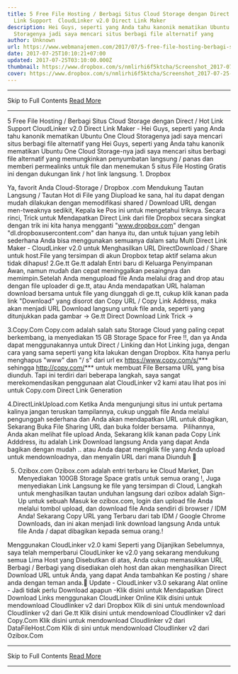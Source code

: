 ```yaml
---
title: 5 Free File Hosting / Berbagi Situs Cloud Storage dengan Direct / Hot
  Link Support  CloudLinker v2.0 Direct Link Maker
description: Hei Guys, seperti yang Anda tahu kanonik mematikan Ubuntu One Cloud
  Storagenya jadi saya mencari situs berbagi file alternatif yang
author: Unknown
url: https://www.webmanajemen.com/2017/07/5-free-file-hosting-berbagi-situs-cloud.html
date: 2017-07-25T10:10:21+07:00
updated: 2017-07-25T03:10:00.000Z
thumbnail: https://www.dropbox.com/s/nmlirhi6f5ktcha/Screenshot_2017-07-25-10-07-04-237_com.android.chrome.png?dl=1
cover: https://www.dropbox.com/s/nmlirhi6f5ktcha/Screenshot_2017-07-25-10-07-04-237_com.android.chrome.png?dl=1
---
```


<hr/> Skip to Full Contents <a href="https://www.webmanajemen.com/2017/07/5-free-file-hosting-berbagi-situs-cloud.html" rel="follow" class="button" id="read-more">Read More</a> <hr/> 5 Free File Hosting / Berbagi Situs Cloud Storage dengan Direct / Hot Link Support  CloudLinker v2.0 Direct Link Maker - Hei Guys, seperti yang Anda tahu kanonik mematikan Ubuntu One Cloud Storagenya jadi saya mencari situs berbagi file alternatif yang Hei Guys, seperti yang Anda tahu kanonik mematikan Ubuntu One Cloud Storage-nya jadi saya mencari situs berbagi file alternatif yang memungkinkan penyumbatan langsung / panas dan memberi permealinks untuk file dan menemukan 5 situs File Hosting Gratis ini dengan dukungan link / hot link langsung.
1. Dropbox

Ya, favorit Anda Cloud-Storage / Dropbox .com Mendukung Tautan Langsung / Tautan Hot di File yang Diupload ke sana, hal itu dapat dengan mudah dilakukan dengan memodifikasi shared / Download URL dengan men-tweaknya sedikit, Kepala ke Pos ini untuk mengetahui triknya. Secara rinci, Trick untuk Mendapatkan Direct Link dari file Dropbox secara singkat dengan trik ini kita hanya mengganti "www.dropbox.com" dengan "dl.dropboxusercontent.com" dan hanya itu, dan untuk tujuan yang lebih sederhana Anda bisa menggunakan semuanya dalam satu Multi Direct Link Maker - CloudLinker v2.0 untuk Menghasilkan URL DirectDownload / Share untuk host.File yang tersimpan di akun Dropbox tetap aktif selama akun tidak dihapus!
2.Ge.tt
Ge.tt adalah Entri baru di Keluarga Penyimpanan Awan, namun mudah dan cepat meninggalkan pesaingnya dan memimpin.Setelah Anda mengupload file Anda melalui drag and drop atau dengan file uploader di ge.tt, atau Anda mendapatkan URL halaman download bersama untuk file yang diunggah di ge.tt, cukup klik kanan pada link "Download" yang disorot dan Copy URL / Copy Link Address, maka akan menjadi URL Download langsung untuk file anda, seperti yang ditunjukkan pada gambar -> Ge.tt Direct Download Link Trick ->


3.Copy.Com
Copy.com adalah salah satu Storage Cloud yang paling cepat berkembang, ia menyediakan 15 GB Storage Space for Free !!, dan ya Anda dapat menggunakannya untuk Direct / Linking dan Hot Linking juga, dengan cara yang sama seperti yang kita lakukan dengan Dropbox. Kita hanya perlu menghapus "www" dan "/ s" dari url ex https://www.copy.com/s/*** sehingga http://copy.com/*** untuk membuat File Bersama URL yang bisa diunduh. Tapi ini terdiri dari beberapa langkah, saya sangat merekomendasikan penggunaan alat CloudLinker v2 kami atau lihat pos ini untuk Copy.com Direct Link Generation

4.DirectLinkUpload.com
Ketika Anda mengunjungi situs ini untuk pertama kalinya jangan teruskan tampilannya, cukup unggah file Anda melalui pengunggah sederhana dan Anda akan mendapatkan URL untuk dibagikan, Sekarang Buka File Sharing URL dan buka folder bersama.   Pilihannya, Anda akan melihat file upload Anda, Sekarang klik kanan pada Copy Link Adddress, itu adalah Link Download langsung Anda yang dapat Anda bagikan dengan mudah .. atau Anda dapat mengklik file yang Anda upload untuk mendownloadnya, dan menyalin URL dari mana Diunduh 🙂

5. Ozibox.com
Ozibox.com adalah entri terbaru ke Cloud Market, Dan Menyediakan 100GB Storage Space gratis untuk semua orang !, Juga menyediakan Link Langsung ke file yang tersimpan di Cloud, Langkah untuk menghasilkan tautan unduhan langsung dari ozibox adalah Sign-Up untuk sebuah Masuk ke ozibox.com, login dan upload file Anda melalui tombol upload, dan download file Anda sendiri di browser / IDM Anda! Sekarang Copy URL yang Terbaru dari tab IDM / Google Chrome Downloads, dan ini akan menjadi link download langsung Anda untuk file Anda / dapat dibagikan kepada semua orang.!

Menggunakan CloudLinker v2.0 kami
Seperti yang Dijanjikan Sebelumnya, saya telah memperbarui CloudLinker ke v2.0 yang sekarang mendukung semua Lima Host yang Disebutkan di atas, Anda cukup memasukkan URL Berbagi / Berbagi yang disediakan oleh host dan akan menghasilkan Direct Download URL untuk Anda, yang dapat Anda tambahkan Ke posting / share anda dengan teman anda.🙂
Update - CloudLinker v3.0 sekarang Alat online - Jadi tidak perlu Download apapun -Klik disini untuk Mendapatkan Direct Download Links menggunakan CloudLinker Online
Klik disini untuk mendownload Cloudlinker v2 dari Dropbox
Klik di sini untuk mendownload Cloudlinker v2 dari Ge.tt
Klik disini untuk mendownload Cloudlinker v2 dari Copy.Com
Klik disini untuk mendownload Cloudlinker v2 dari DataFileHost.Com
Klik di sini untuk mendownload Cloudlinker v2 dari Ozibox.Com <hr/> Skip to Full Contents <a href="https://www.webmanajemen.com/2017/07/5-free-file-hosting-berbagi-situs-cloud.html" rel="follow" class="button" id="read-more">Read More</a> <hr/>